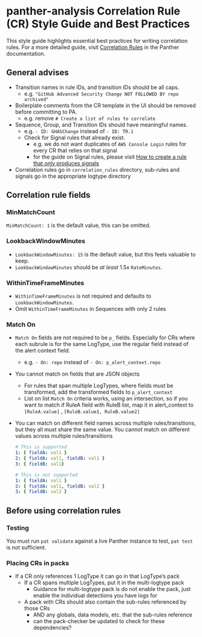 # panther-analysis Correlation Rule (CR) Style Guide and Best Practices

This style guide highlights essential best practices for writing correlation rules. For a more detailed guide, visit [Correlation Rules](https://docs.panther.com/detections/correlation-rules) in the Panther documentation.

## General advises

- Transition names in rule IDs, and transition IDs should be all caps.
    - e.g. `"GitHub Advanced Security Change NOT FOLLOWED BY repo archived"`
- Boilerplate comments from the CR template in the UI should be removed before committing to PA.
    - e.g. remove `# Create a list of rules to correlate`
- Sequence, Group, and Transition IDs should have meaningful names.
    - e.g. `- ID: GHASChange` instead of `- ID: TR.1`
  - Check for Signal rules that already exist.
    - e.g. we do not want duplicates of `AWS Console Login` rules for every CR that relies on that signal
    - for the guide on Signal rules, please visit [How to create a rule that only produces signals](https://docs.panther.com/detections/correlation-rules/signals#signal-use-cases:~:text=Data%20Explorer.-,How%20to%20create%20a%20rule%20that%20only%20produces%20signals,-To%20create%20a)
- Correlation rules go in `correlation_rules` directory, sub-rules and signals go in the appropriate logtype directory

## Correlation rule fields

### MinMatchCount

`MinMatchCount: 1` is the default value, this can be omitted.

### LookbackWindowMinutes

- `LookbackWindowMinutes: 15` is the default value, but this feels valuable to keep.
- `LookbackWindowMinutes` should be *at least* 1.5x `RateMinutes`.

### WithinTimeFrameMinutes

- `WithinTimeFrameMinutes` is not required and defaults to `LookbackWindowMinutes`.
- Omit `WithinTimeFrameMinutes` in Sequences with only 2 rules

### Match On

- `Match On` fields are not required to be `p_` fields. Especially for CRs where each subrule is for the same LogType, use the regular field instead of the alert context field.
    - e.g. `- On: repo` instead of `- On: p_alert_context.repo`
- You cannot match on fields that are JSON objects
  - For rules that span multiple LogTypes, where fields must be transformed, add the transformed fields to `p_alert_context`
  - List on list `Match On` criteria works, using an intersection, so if you want to match if RuleA field with RuleB list, map it in alert_context to `[RuleA.value]` , `[RuleB.value1, RuleB.value2]`
- You can match on different field names across multiple rules/transitions, but they all must share the same value.  You cannot match on different values across multiple rules/transitions
    
    ```yaml
    # This is supported
    1: { fieldA: val1 }
    2: { fieldA: val1, fieldB: val1 }
    3: { fieldB: val1}
    ```
    ```yaml
    # This is not supported 
    1: { fieldA: val1 }
    2: { fieldA: val1, fieldB: val2 }
    3: { fieldB: val2 }
    ```

## Before using correlation rules

### Testing

You must run `pat validate` against a live Panther instance to test, `pat test` is not sufficient.

### Placing CRs in packs

- If a CR only references 1 LogType it can go in that LogType’s pack
    - If a CR spans multiple LogTypes, put it in the multi-logtype pack
        - Guidance for multi-logtype pack is do not enable the pack, just enable the individual detections you have logs for
    - A pack with CRs should also contain the sub-rules referenced by those CRs
        - AND any globals, data models, etc. that the sub-rules reference
        - can the pack-checker be updated to check for these dependencies?

